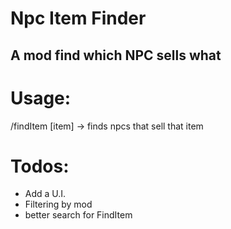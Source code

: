 # Npc Item Finder
## A mod find which NPC sells what

# Usage:
/findItem [item] -> finds npcs that sell that item

# Todos:
- Add a U.I.
- Filtering by mod
- better search for FindItem

